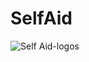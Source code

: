 # SelfAid
![Self Aid-logos](https://user-images.githubusercontent.com/56245613/116479910-0eb56480-a89e-11eb-8c4d-c1a7fddd85c9.jpeg)
